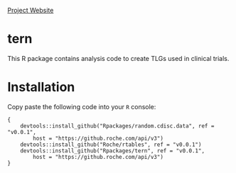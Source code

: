 
<!-- README.md is generated from README.Rmd. Please edit that file -->
[Project Website](http://pages.github.roche.com/Rpackages/tern)

tern
====

This R package contains analysis code to create TLGs used in clinical trials.

Installation
============

Copy paste the following code into your `R` console:

    {
        devtools::install_github("Rpackages/random.cdisc.data", ref = "v0.0.1", 
            host = "https://github.roche.com/api/v3")
        devtools::install_github("Roche/rtables", ref = "v0.0.1")
        devtools::install_github("Rpackages/tern", ref = "v0.0.1", 
            host = "https://github.roche.com/api/v3")
    }
